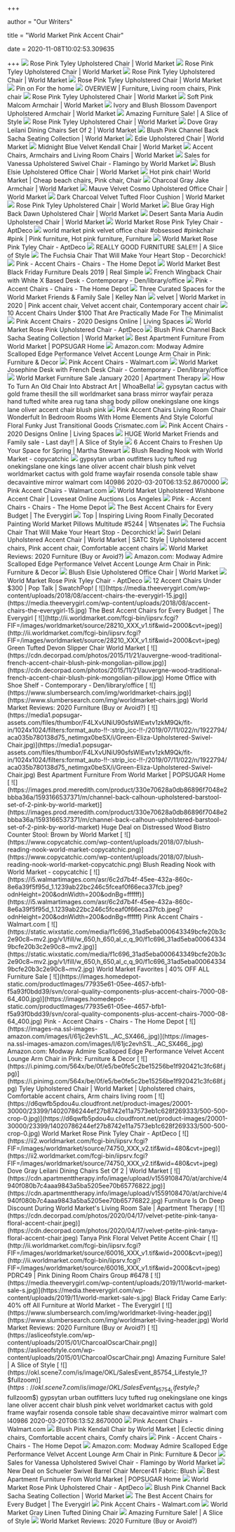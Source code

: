 +++
        
author = "Our Writers"
        
title = "World Market Pink Accent Chair"
        
date = 2020-11-08T10:02:53.309635
        
+++
[ ![](https://ii.worldmarket.com/fcgi-bin/iipsrv.fcgi?FIF=/images/worldmarket/source/86882_XXX_v1.tif&qlt=50&wid=650&cvt=jpeg)](https://ii.worldmarket.com/fcgi-bin/iipsrv.fcgi?FIF=/images/worldmarket/source/86882_XXX_v1.tif&qlt=50&wid=650&cvt=jpeg) Rose Pink Tyley Upholstered Chair | World Market
[ ![](https://ii.worldmarket.com/fcgi-bin/iipsrv.fcgi?FIF=/images/worldmarket/source/86882_XXX_v3.tif&wid=480&cvt=jpeg)](https://ii.worldmarket.com/fcgi-bin/iipsrv.fcgi?FIF=/images/worldmarket/source/86882_XXX_v3.tif&wid=480&cvt=jpeg) Rose Pink Tyley Upholstered Chair | World Market
[ ![](https://ii.worldmarket.com/fcgi-bin/iipsrv.fcgi?FIF=/images/worldmarket/source/86882_XXX_v6.tif&wid=480&cvt=jpeg)](https://ii.worldmarket.com/fcgi-bin/iipsrv.fcgi?FIF=/images/worldmarket/source/86882_XXX_v6.tif&wid=480&cvt=jpeg) Rose Pink Tyley Upholstered Chair | World Market
[ ![](https://ii.worldmarket.com/fcgi-bin/iipsrv.fcgi?FIF=/images/worldmarket/source/86882_XXX_v2.tif&wid=480&cvt=jpeg)](https://ii.worldmarket.com/fcgi-bin/iipsrv.fcgi?FIF=/images/worldmarket/source/86882_XXX_v2.tif&wid=480&cvt=jpeg) Rose Pink Tyley Upholstered Chair | World Market
[ ![](https://i.pinimg.com/originals/15/b5/16/15b516a4c82acfca7f9339ac3751afa5.jpg)](https://i.pinimg.com/originals/15/b5/16/15b516a4c82acfca7f9339ac3751afa5.jpg) Pin on For the home
[ ![](https://i.pinimg.com/originals/0a/12/11/0a1211e19ae46de41039205b926bc103.jpg)](https://i.pinimg.com/originals/0a/12/11/0a1211e19ae46de41039205b926bc103.jpg) OVERVIEW | Furniture, Living room chairs, Pink chair
[ ![](https://ii.worldmarket.com/fcgi-bin/iipsrv.fcgi?FIF=/images/worldmarket/source/86882_XXX_v7.tif&wid=480&cvt=jpeg)](https://ii.worldmarket.com/fcgi-bin/iipsrv.fcgi?FIF=/images/worldmarket/source/86882_XXX_v7.tif&wid=480&cvt=jpeg) Rose Pink Tyley Upholstered Chair | World Market
[ ![](https://ii3.worldmarket.com/fcgi-bin/iipsrv.fcgi?FIF=/images/worldmarket/source/91590_XXX_v1.tif&wid=480&cvt=jpeg)](https://ii3.worldmarket.com/fcgi-bin/iipsrv.fcgi?FIF=/images/worldmarket/source/91590_XXX_v1.tif&wid=480&cvt=jpeg) Soft Pink Malcom Armchair | World Market
[ ![](https://ii2.worldmarket.com/fcgi-bin/iipsrv.fcgi?FIF=/images/worldmarket/source/85084_XXX_v1.tif&wid=480&cvt=jpeg)](https://ii2.worldmarket.com/fcgi-bin/iipsrv.fcgi?FIF=/images/worldmarket/source/85084_XXX_v1.tif&wid=480&cvt=jpeg) Ivory and Blush Blossom Davenport Upholstered Armchair | World Market
[ ![](https://asliceofstyle.com/wp-content/uploads/2015/01/FuchsiaNinaChairWorldMarket-1.png)](https://asliceofstyle.com/wp-content/uploads/2015/01/FuchsiaNinaChairWorldMarket-1.png) Amazing Furniture Sale! | A Slice of Style
[ ![](https://ii.worldmarket.com/fcgi-bin/iipsrv.fcgi?FIF=/images/worldmarket/source/86882_XXX_v5.tif&wid=480&cvt=jpeg)](https://ii.worldmarket.com/fcgi-bin/iipsrv.fcgi?FIF=/images/worldmarket/source/86882_XXX_v5.tif&wid=480&cvt=jpeg) Rose Pink Tyley Upholstered Chair | World Market
[ ![](https://ii2.worldmarket.com/fcgi-bin/iipsrv.fcgi?FIF=/images/worldmarket/source/74750_tan_v1.tif&wid=650&cvt=jpeg)](https://ii2.worldmarket.com/fcgi-bin/iipsrv.fcgi?FIF=/images/worldmarket/source/74750_tan_v1.tif&wid=650&cvt=jpeg) Dove Gray Leilani Dining Chairs Set Of 2 | World Market
[ ![](https://ii.worldmarket.com/fcgi-bin/iipsrv.fcgi?FIF=/images/worldmarket/source/85106fam_XXX_v2.tif&wid=480&cvt=jpeg)](https://ii.worldmarket.com/fcgi-bin/iipsrv.fcgi?FIF=/images/worldmarket/source/85106fam_XXX_v2.tif&wid=480&cvt=jpeg) Blush Pink Channel Back Sacha Seating Collection | World Market
[ ![](https://ii3.worldmarket.com/fcgi-bin/iipsrv.fcgi?FIF=/images/worldmarket/source/94887_pink_v1.tif&wid=2000&cvt=jpeg)](https://ii3.worldmarket.com/fcgi-bin/iipsrv.fcgi?FIF=/images/worldmarket/source/94887_pink_v1.tif&wid=2000&cvt=jpeg) Edie Upholstered Chair | World Market
[ ![](https://ii.worldmarket.com/fcgi-bin/iipsrv.fcgi?FIF=/images/worldmarket/source/41315_XXX_v1.tif&wid=480&cvt=jpeg)](https://ii.worldmarket.com/fcgi-bin/iipsrv.fcgi?FIF=/images/worldmarket/source/41315_XXX_v1.tif&wid=480&cvt=jpeg) Midnight Blue Velvet Kendall Chair | World Market
[ ![](https://ii.worldmarket.com/fcgi-bin/iipsrv.fcgi?FIF=/images/worldmarket/source/95503_XXX_v1.tif&qlt=50&wid=392&cvt=jpeg)](https://ii.worldmarket.com/fcgi-bin/iipsrv.fcgi?FIF=/images/worldmarket/source/95503_XXX_v1.tif&qlt=50&wid=392&cvt=jpeg) Accent Chairs, Armchairs and Living Room Chairs | World Market
[ ![](https://images.prod.meredith.com/product/c19e04c8becbbb3756a06561abb4b4d3/1562817631935/l/vanessa-upholstered-swivel-chair-flamingo-by-world-market)](https://images.prod.meredith.com/product/c19e04c8becbbb3756a06561abb4b4d3/1562817631935/l/vanessa-upholstered-swivel-chair-flamingo-by-world-market) Sales for Vanessa Upholstered Swivel Chair - Flamingo by World Market
[ ![](https://ii3.worldmarket.com/fcgi-bin/iipsrv.fcgi?FIF=/images/worldmarket/source/69066_XXX_v1.tif&wid=480&cvt=jpeg)](https://ii3.worldmarket.com/fcgi-bin/iipsrv.fcgi?FIF=/images/worldmarket/source/69066_XXX_v1.tif&wid=480&cvt=jpeg) Blush Elsie Upholstered Office Chair | World Market
[ ![](https://i.pinimg.com/originals/6d/e8/53/6de85349f18e934d48cf60e9e3e30250.jpg)](https://i.pinimg.com/originals/6d/e8/53/6de85349f18e934d48cf60e9e3e30250.jpg) Hot pink chair! World Market | Cheap beach chairs, Pink chair, Chair
[ ![](https://ii3.worldmarket.com/fcgi-bin/iipsrv.fcgi?FIF=/images/worldmarket/source/81273_XXX_v1.tif&wid=480&cvt=jpeg)](https://ii3.worldmarket.com/fcgi-bin/iipsrv.fcgi?FIF=/images/worldmarket/source/81273_XXX_v1.tif&wid=480&cvt=jpeg) Charcoal Gray Jake Armchair | World Market
[ ![](https://ii.worldmarket.com/fcgi-bin/iipsrv.fcgi?FIF=/images/worldmarket/source/75557_XXX_v1.tif&wid=480&cvt=jpeg)](https://ii.worldmarket.com/fcgi-bin/iipsrv.fcgi?FIF=/images/worldmarket/source/75557_XXX_v1.tif&wid=480&cvt=jpeg) Mauve Velvet Cosmo Upholstered Office Chair | World Market
[ ![](http://ii.worldmarket.com/fcgi-bin/iipsrv.fcgi?FIF=/images/worldmarket/source/79703_XXX_v1.tif&wid=500&cvt=jpeg)](http://ii.worldmarket.com/fcgi-bin/iipsrv.fcgi?FIF=/images/worldmarket/source/79703_XXX_v1.tif&wid=500&cvt=jpeg) Dark Charcoal Velvet Tufted Floor Cushion | World Market
[ ![](https://ii.worldmarket.com/fcgi-bin/iipsrv.fcgi?FIF=/images/worldmarket/source/85096_XXX_v1.tif&wid=420&cvt=jpeg)](https://ii.worldmarket.com/fcgi-bin/iipsrv.fcgi?FIF=/images/worldmarket/source/85096_XXX_v1.tif&wid=420&cvt=jpeg) Rose Pink Tyley Upholstered Chair | World Market
[ ![](https://ii2.worldmarket.com/fcgi-bin/iipsrv.fcgi?FIF=/images/worldmarket/source/95506_XXX_v1.tif&wid=650&cvt=jpeg)](https://ii2.worldmarket.com/fcgi-bin/iipsrv.fcgi?FIF=/images/worldmarket/source/95506_XXX_v1.tif&wid=650&cvt=jpeg) Blue Gray High Back Dawn Upholstered Chair | World Market
[ ![](https://ii2.worldmarket.com/fcgi-bin/iipsrv.fcgi?FIF=/images/worldmarket/source/50949_XXX_v1.tif&wid=480&cvt=jpeg)](https://ii2.worldmarket.com/fcgi-bin/iipsrv.fcgi?FIF=/images/worldmarket/source/50949_XXX_v1.tif&wid=480&cvt=jpeg) Desert Santa Maria Audin Upholstered Chair | World Market
[ ![](https://d6qwfb5pdou4u.cloudfront.net/product-images/6370001-6380000/6378000/159651073716a3eb12e618e126ef624ab5ad8c2875/500-500-crop-0.jpg)](https://d6qwfb5pdou4u.cloudfront.net/product-images/6370001-6380000/6378000/159651073716a3eb12e618e126ef624ab5ad8c2875/500-500-crop-0.jpg) World Market Rose Pink Tyley Chair - AptDeco
[ ![](https://i.pinimg.com/originals/1e/3a/69/1e3a69a8a2373150aa499b856a06c253.jpg)](https://i.pinimg.com/originals/1e/3a/69/1e3a69a8a2373150aa499b856a06c253.jpg) world market pink velvet office chair #obsessed #pinkchair #pink | Pink  furniture, Hot pink furniture, Furniture
[ ![](https://d6qwfb5pdou4u.cloudfront.net/product-images/6370001-6380000/6377431/1596274232226789c63a5543affc5b5fbe6d3b940f/500-500-crop-0.jpg)](https://d6qwfb5pdou4u.cloudfront.net/product-images/6370001-6380000/6377431/1596274232226789c63a5543affc5b5fbe6d3b940f/500-500-crop-0.jpg) World Market Rose Pink Tyley Chair - AptDeco
[ ![](http://2.bp.blogspot.com/-GZM8WDxZLik/VcNfe6ggbWI/AAAAAAAAqOo/CEnG_CffUMU/s1600/Fuchsia-chair-in-living-room.jpg)](http://2.bp.blogspot.com/-GZM8WDxZLik/VcNfe6ggbWI/AAAAAAAAqOo/CEnG_CffUMU/s1600/Fuchsia-chair-in-living-room.jpg) REALLY GOOD FURNITURE SALE!!! | A Slice of Style
[ ![](http://decorchick.com/wp-content/uploads/2014/10/Fuchsia-Nina-Chair-World-Market.jpg)](http://decorchick.com/wp-content/uploads/2014/10/Fuchsia-Nina-Chair-World-Market.jpg) The Fuchsia Chair That Will Make Your Heart Stop - Decorchick!
[ ![](https://images.homedepot-static.com/productImages/de6564ad-b31a-4295-bcf1-3aa875bd40f5/svn/pink-boyel-living-accent-chairs-wf-hfsn-131pk-64_400.jpg)](https://images.homedepot-static.com/productImages/de6564ad-b31a-4295-bcf1-3aa875bd40f5/svn/pink-boyel-living-accent-chairs-wf-hfsn-131pk-64_400.jpg) Pink - Accent Chairs - Chairs - The Home Depot
[ ![](https://imagesvc.meredithcorp.io/v3/mm/image?q=85&c=sc&poi=face&w=2000&h=2000&url=https%3A%2F%2Fstatic.onecms.io%2Fwp-content%2Fuploads%2Fsites%2F23%2F2019%2F11%2F06%2Fworld-market-black-friday-accent-chair-deals.jpg)](https://imagesvc.meredithcorp.io/v3/mm/image?q=85&c=sc&poi=face&w=2000&h=2000&url=https%3A%2F%2Fstatic.onecms.io%2Fwp-content%2Fuploads%2Fsites%2F23%2F2019%2F11%2F06%2Fworld-market-black-friday-accent-chair-deals.jpg) World Market Best Black Friday Furniture Deals 2019 | Real Simple
[ ![](https://cdn.decorpad.com/photos/2015/11/21/french-wingback-chair-white-lacquer-x-base-desk.jpg)](https://cdn.decorpad.com/photos/2015/11/21/french-wingback-chair-white-lacquer-x-base-desk.jpg) French Wingback Chair with White X Based Desk - Contemporary -  Den/library/office
[ ![](https://images.homedepot-static.com/productImages/0234d68e-b826-473f-be2c-67218636f3c9/svn/pink-boyel-living-accent-chairs-wf-hfsn-131pk-e4_400.jpg)](https://images.homedepot-static.com/productImages/0234d68e-b826-473f-be2c-67218636f3c9/svn/pink-boyel-living-accent-chairs-wf-hfsn-131pk-e4_400.jpg) Pink - Accent Chairs - Chairs - The Home Depot
[ ![](https://kelleynan.com/wp-content/uploads/2017/10/WORLD-MARKET-COZY-SPOT-SALE.jpg)](https://kelleynan.com/wp-content/uploads/2017/10/WORLD-MARKET-COZY-SPOT-SALE.jpg) Three Curated Spaces for the World Market Friends & Family Sale | Kelley Nan
[ ![](https://i.pinimg.com/474x/7b/e2/a1/7be2a13a3ed168d7d746594f4e36f901.jpg)](https://i.pinimg.com/474x/7b/e2/a1/7be2a13a3ed168d7d746594f4e36f901.jpg) velvet | World Market in 2020 | Pink accent chair, Velvet accent chair,  Contemporary accent chair
[ ![](https://imgix.bustle.com/uploads/image/2018/12/5/a483c1e1-2ace-4d98-acd2-da0b8618d084-world-market-chair.jpg?w=414&fit=crop&crop=faces&auto=format%2Ccompress&cs=srgb&q=70)](https://imgix.bustle.com/uploads/image/2018/12/5/a483c1e1-2ace-4d98-acd2-da0b8618d084-world-market-chair.jpg?w=414&fit=crop&crop=faces&auto=format%2Ccompress&cs=srgb&q=70) 10 Accent Chairs Under $100 That Are Practically Made For The Minimalist
[ ![](https://www.livingspaces.com/globalassets/productassets/200000-299999/260000-269999/260000-260999/260800-260899/260826/260826_pink_multi-media_accent_chair_signature_01.jpg?w=446&h=296&mode=pad)](https://www.livingspaces.com/globalassets/productassets/200000-299999/260000-269999/260000-260999/260800-260899/260826/260826_pink_multi-media_accent_chair_signature_01.jpg?w=446&h=296&mode=pad) Pink Accent Chairs - 2020 Designs Online | Living Spaces
[ ![](https://d6qwfb5pdou4u.cloudfront.net/product-images/6360001-6370000/6369905/15939358065126d6cba1df6402a4a04394676e6334/1500-1500-frame-0.jpg)](https://d6qwfb5pdou4u.cloudfront.net/product-images/6360001-6370000/6369905/15939358065126d6cba1df6402a4a04394676e6334/1500-1500-frame-0.jpg) World Market Rose Pink Upholstered Chair - AptDeco
[ ![](https://ii.worldmarket.com/fcgi-bin/iipsrv.fcgi?FIF=/images/worldmarket/source/85106fam_XXX_v1.tif&wid=650&cvt=jpeg)](https://ii.worldmarket.com/fcgi-bin/iipsrv.fcgi?FIF=/images/worldmarket/source/85106fam_XXX_v1.tif&wid=650&cvt=jpeg) Blush Pink Channel Back Sacha Seating Collection | World Market
[ ![](https://media1.popsugar-assets.com/files/thumbor/ckVO24q9LYlVhTk4vdiVYVUAzCw/fit-in/1024x1024/filters:format_auto-!!-:strip_icc-!!-/2019/07/11/046/n/1922794/b2c52c575d27cf3484e328.04850106_/i/Best-Apartment-Furniture-From-World-Market.jpg)](https://media1.popsugar-assets.com/files/thumbor/ckVO24q9LYlVhTk4vdiVYVUAzCw/fit-in/1024x1024/filters:format_auto-!!-:strip_icc-!!-/2019/07/11/046/n/1922794/b2c52c575d27cf3484e328.04850106_/i/Best-Apartment-Furniture-From-World-Market.jpg) Best Apartment Furniture From World Market | POPSUGAR Home
[ ![](https://images-na.ssl-images-amazon.com/images/I/71YSFpESu5L._AC_SL1500_.jpg)](https://images-na.ssl-images-amazon.com/images/I/71YSFpESu5L._AC_SL1500_.jpg) Amazon.com: Modway Admire Scalloped Edge Performance Velvet Accent Lounge  Arm Chair in Pink: Furniture & Decor
[ ![](https://i5.walmartimages.com/asr/684572a9-dedb-45e1-a7d0-15d207cc9278.5afb371a4e7573da1c719429da83f054.jpeg?odnHeight=200&odnWidth=200&odnBg=ffffff)](https://i5.walmartimages.com/asr/684572a9-dedb-45e1-a7d0-15d207cc9278.5afb371a4e7573da1c719429da83f054.jpeg?odnHeight=200&odnWidth=200&odnBg=ffffff) Pink Accent Chairs - Walmart.com
[ ![](https://cdn.decorpad.com/photos/2015/11/21/world-market-josephine-desk-white-lacquered-desk.jpg)](https://cdn.decorpad.com/photos/2015/11/21/world-market-josephine-desk-white-lacquered-desk.jpg) World Market Josephine Desk with French Desk Chair - Contemporary -  Den/library/office
[ ![](https://cdn.apartmenttherapy.info/image/upload/v1580487930/at/product%20listing/Cognac_Mid_Century_Huxley_Chair.jpg)](https://cdn.apartmenttherapy.info/image/upload/v1580487930/at/product%20listing/Cognac_Mid_Century_Huxley_Chair.jpg) World Market Furniture Sale January 2020 | Apartment Therapy
[ ![](https://whoabella.com/wp-content/uploads/2018/01/chair-1.jpg)](https://whoabella.com/wp-content/uploads/2018/01/chair-1.jpg) How To Turn An Old Chair Into Abstract Art | WhoaBella!
[ ![](https://www.stylinity.com/p/gypsytan-cactus-with-gold-frame-thesill-the-sill-worldmarket-sana-brass-mirror-wayfair-peraza-hand-tufted-white-area-rug-tana-shag-body-pillow-onekingslane-one-kings-lane-oliver-accent-chair-blush-pink-velvet-amazon-fopamtri-artificial-monstera-deliciosa-43-inch-fake-tropical-palm-perfect-faux-swiss-cheese-plant-for-home-garden-office-store-decoration-11-leaves-pack-of-1-bearaby-tree-napper-urban-outfitters-mini-usb-moon-himalayan-salt-lamp-p64773.jpg?width=500)](https://www.stylinity.com/p/gypsytan-cactus-with-gold-frame-thesill-the-sill-worldmarket-sana-brass-mirror-wayfair-peraza-hand-tufted-white-area-rug-tana-shag-body-pillow-onekingslane-one-kings-lane-oliver-accent-chair-blush-pink-velvet-amazon-fopamtri-artificial-monstera-deliciosa-43-inch-fake-tropical-palm-perfect-faux-swiss-cheese-plant-for-home-garden-office-store-decoration-11-leaves-pack-of-1-bearaby-tree-napper-urban-outfitters-mini-usb-moon-himalayan-salt-lamp-p64773.jpg?width=500) gypsytan cactus with gold frame thesill the sill worldmarket sana brass  mirror wayfair peraza hand tufted white area rug tana shag body pillow  onekingslane one kings lane oliver accent chair blush pink
[ ![](http://www.crismatec.com/python/ac/pink-accent-chairs-living-room-chair-wonderfult_home-elements-and-style.jpg)](http://www.crismatec.com/python/ac/pink-accent-chairs-living-room-chair-wonderfult_home-elements-and-style.jpg) Pink Accent Chairs Living Room Chair Wonderfult In Bedroom Rooms With Home  Elements And Style Colorful Floral Funky Just Transitional Goods  Crismatec.com
[ ![](https://www.livingspaces.com/globalassets/productassets/200000-299999/240000-249999/246000-246999/246400-246499/246403/cv_13_246403_pink_fabric_swivel_glider_signature_01.jpg?w=446&h=296&mode=pad)](https://www.livingspaces.com/globalassets/productassets/200000-299999/240000-249999/246000-246999/246400-246499/246403/cv_13_246403_pink_fabric_swivel_glider_signature_01.jpg?w=446&h=296&mode=pad) Pink Accent Chairs - 2020 Designs Online | Living Spaces
[ ![](https://4.bp.blogspot.com/-lk7MegrMpls/VydT0TEfwvI/AAAAAAAAs9A/sj86V4RPVm4LjLRPk6Rh1cCTFe8kO0KEQCLcB/s1600/Hot-pink-accent-chair.jpg)](https://4.bp.blogspot.com/-lk7MegrMpls/VydT0TEfwvI/AAAAAAAAs9A/sj86V4RPVm4LjLRPk6Rh1cCTFe8kO0KEQCLcB/s1600/Hot-pink-accent-chair.jpg) HUGE World Market Friends and Family sale - Last day!! | A Slice of Style
[ ![](https://images.prod.meredith.com/content/281474979922804/658319)](https://images.prod.meredith.com/content/281474979922804/658319) 6 Accent Chairs to Freshen Up Your Space for Spring | Martha Stewart
[ ![](https://www.copycatchic.com/wp-content/uploads/2018/07/pink-reading-nook-world-market-copycatchic-1.png)](https://www.copycatchic.com/wp-content/uploads/2018/07/pink-reading-nook-world-market-copycatchic-1.png) Blush Reading Nook with World Market - copycatchic
[ ![](https://www.stylinity.com/p/gypsytan-urban-outfitters-lucy-tufted-rug-onekingslane-one-kings-lane-oliver-accent-chair-blush-pink-velvet-worldmarket-cactus-with-gold-frame-wayfair-rosenda-console-table-shaw-decavaintive-mirror-walmart-com-p64415.jpg?width=380)](https://www.stylinity.com/p/gypsytan-urban-outfitters-lucy-tufted-rug-onekingslane-one-kings-lane-oliver-accent-chair-blush-pink-velvet-worldmarket-cactus-with-gold-frame-wayfair-rosenda-console-table-shaw-decavaintive-mirror-walmart-com-p64415.jpg?width=380) gypsytan urban outfitters lucy tufted rug onekingslane one kings lane  oliver accent chair blush pink velvet worldmarket cactus with gold frame  wayfair rosenda console table shaw decavaintive mirror walmart com l40986  2020-03-20T06:13:52.8670000
[ ![](https://i5.walmartimages.com/asr/68ce782f-8d6b-4bb6-abaf-b7d850042de2_1.c92faa13376fb3b9eac0e903f63441bf.jpeg?odnHeight=200&odnWidth=200&odnBg=ffffff)](https://i5.walmartimages.com/asr/68ce782f-8d6b-4bb6-abaf-b7d850042de2_1.c92faa13376fb3b9eac0e903f63441bf.jpeg?odnHeight=200&odnWidth=200&odnBg=ffffff) Pink Accent Chairs - Walmart.com
[ ![](https://cdn.filestackcontent.com/resize=w:528,h:528,f:crop/auto_image/compress/quality=v:60/iv1BG0vlTN24WcjFko09)](https://cdn.filestackcontent.com/resize=w:528,h:528,f:crop/auto_image/compress/quality=v:60/iv1BG0vlTN24WcjFko09) World Market Upholstered Wishbone Accent Chair | Loveseat Online Auctions  Los Angeles
[ ![](https://images.homedepot-static.com/productImages/f935d9bd-43a5-48d2-a37c-1f4933e7dd28/svn/pink-boyel-living-accent-chairs-wf-hfsn002r-pk-64_400.jpg)](https://images.homedepot-static.com/productImages/f935d9bd-43a5-48d2-a37c-1f4933e7dd28/svn/pink-boyel-living-accent-chairs-wf-hfsn002r-pk-64_400.jpg) Pink - Accent Chairs - Chairs - The Home Depot
[ ![](https://media.theeverygirl.com/wp-content/uploads/2017/12/the-everygirl-best-accent-chairs-1.png)](https://media.theeverygirl.com/wp-content/uploads/2017/12/the-everygirl-best-accent-chairs-1.png) The Best Accent Chairs for Every Budget | The Everygirl
[ ![](https://cdn.decorpad.com/photos/2016/12/25/m_watercolor-vibrant-color-accent-dreamy-colored-low-profile-floral-chair.jpeg)](https://cdn.decorpad.com/photos/2016/12/25/m_watercolor-vibrant-color-accent-dreamy-colored-low-profile-floral-chair.jpeg) Top | Inspiring Living Room Finally Decorated Painting World Market Pillows  Multitude #5244 | Wtsenates
[ ![](http://decorchick.com/wp-content/uploads/2014/10/World-Market-Nina-Chair.jpg)](http://decorchick.com/wp-content/uploads/2014/10/World-Market-Nina-Chair.jpg) The Fuchsia Chair That Will Make Your Heart Stop - Decorchick!
[ ![](https://i.pinimg.com/originals/cf/fb/ef/cffbefcf9a46da3eaf52a80641b8e8b7.jpg)](https://i.pinimg.com/originals/cf/fb/ef/cffbefcf9a46da3eaf52a80641b8e8b7.jpg) Swirl Delani Upholstered Accent Chair | World Market | SATC Style |  Upholstered accent chairs, Pink accent chair, Comfortable accent chairs
[ ![](https://www.slumbersearch.com/img/worldmarket-curtains.jpg)](https://www.slumbersearch.com/img/worldmarket-curtains.jpg) World Market Reviews: 2020 Furniture (Buy or Avoid?)
[ ![](https://images-na.ssl-images-amazon.com/images/I/31yFVdBGx8L._AC_.jpg)](https://images-na.ssl-images-amazon.com/images/I/31yFVdBGx8L._AC_.jpg) Amazon.com: Modway Admire Scalloped Edge Performance Velvet Accent Lounge  Arm Chair in Pink: Furniture & Decor
[ ![](https://ii3.worldmarket.com/fcgi-bin/iipsrv.fcgi?FIF=/images/worldmarket/source/69066_XXX_v2.tif&wid=480&cvt=jpeg)](https://ii3.worldmarket.com/fcgi-bin/iipsrv.fcgi?FIF=/images/worldmarket/source/69066_XXX_v2.tif&wid=480&cvt=jpeg) Blush Elsie Upholstered Office Chair | World Market
[ ![](https://d6qwfb5pdou4u.cloudfront.net/product-images/6330001-6340000/6338509/f65fcaf376cc2acd6c14ed23dc4cdc39d4b212f0a4a9ac14ce7733e47d66dbfa/500-500-crop-0.jpg)](https://d6qwfb5pdou4u.cloudfront.net/product-images/6330001-6340000/6338509/f65fcaf376cc2acd6c14ed23dc4cdc39d4b212f0a4a9ac14ce7733e47d66dbfa/500-500-crop-0.jpg) World Market Rose Pink Tyley Chair - AptDeco
[ ![](https://s3.amazonaws.com/swatchpop-prod/blog-tmp/12-accent-chairs/chair2.jpg)](https://s3.amazonaws.com/swatchpop-prod/blog-tmp/12-accent-chairs/chair2.jpg) 12 Accent Chairs Under $300 | Pop Talk | SwatchPop!
[ ![](https://media.theeverygirl.com/wp-content/uploads/2018/08/accent-chairs-the-everygirl-15.jpg)](https://media.theeverygirl.com/wp-content/uploads/2018/08/accent-chairs-the-everygirl-15.jpg) The Best Accent Chairs for Every Budget | The Everygirl
[ ![](http://ii.worldmarket.com/fcgi-bin/iipsrv.fcgi?FIF=/images/worldmarket/source/28210_XXX_v1.tif&wid=2000&cvt=jpeg)](http://ii.worldmarket.com/fcgi-bin/iipsrv.fcgi?FIF=/images/worldmarket/source/28210_XXX_v1.tif&wid=2000&cvt=jpeg) Green Tufted Devon Slipper Chair World Market
[ ![](https://cdn.decorpad.com/photos/2015/11/21/auvergne-wood-traditional-french-accent-chair-blush-pink-mongolian-pillow.jpg)](https://cdn.decorpad.com/photos/2015/11/21/auvergne-wood-traditional-french-accent-chair-blush-pink-mongolian-pillow.jpg) Home Office with Shoe Shelf - Contemporary - Den/library/office
[ ![](https://www.slumbersearch.com/img/worldmarket-chairs.jpg)](https://www.slumbersearch.com/img/worldmarket-chairs.jpg) World Market Reviews: 2020 Furniture (Buy or Avoid?)
[ ![](https://media1.popsugar-assets.com/files/thumbor/F4LXvUNiU90sfsWlEwtv1zkM9Qk/fit-in/1024x1024/filters:format_auto-!!-:strip_icc-!!-/2019/07/11/022/n/1922794/aca035b780138d75_netimgx0beSX/i/Green-Eliza-Upholstered-Swivel-Chair.jpg)](https://media1.popsugar-assets.com/files/thumbor/F4LXvUNiU90sfsWlEwtv1zkM9Qk/fit-in/1024x1024/filters:format_auto-!!-:strip_icc-!!-/2019/07/11/022/n/1922794/aca035b780138d75_netimgx0beSX/i/Green-Eliza-Upholstered-Swivel-Chair.jpg) Best Apartment Furniture From World Market | POPSUGAR Home
[ ![](https://images.prod.meredith.com/product/330e70628a0db86896f7048e2bbba36a/1593166537371/m/channel-back-calhoun-upholstered-barstool-set-of-2-pink-by-world-market)](https://images.prod.meredith.com/product/330e70628a0db86896f7048e2bbba36a/1593166537371/m/channel-back-calhoun-upholstered-barstool-set-of-2-pink-by-world-market) Huge Deal on Distressed Wood Bistro Counter Stool: Brown by World Market
[ ![](https://www.copycatchic.com/wp-content/uploads/2018/07/blush-reading-nook-world-market-copycatchic.png)](https://www.copycatchic.com/wp-content/uploads/2018/07/blush-reading-nook-world-market-copycatchic.png) Blush Reading Nook with World Market - copycatchic
[ ![](https://i5.walmartimages.com/asr/6c2d7b4f-45ee-432a-860c-8e6a39f5f95d_1.1239ab22bc246c5fceaf0f66eca37fcb.jpeg?odnHeight=200&odnWidth=200&odnBg=ffffff)](https://i5.walmartimages.com/asr/6c2d7b4f-45ee-432a-860c-8e6a39f5f95d_1.1239ab22bc246c5fceaf0f66eca37fcb.jpeg?odnHeight=200&odnWidth=200&odnBg=ffffff) Pink Accent Chairs - Walmart.com
[ ![](https://static.wixstatic.com/media/f1c696_31ad5eba000643349bcfe20b3c2e90c8~mv2.jpg/v1/fill/w_650,h_650,al_c,q_90/f1c696_31ad5eba000643349bcfe20b3c2e90c8~mv2.jpg)](https://static.wixstatic.com/media/f1c696_31ad5eba000643349bcfe20b3c2e90c8~mv2.jpg/v1/fill/w_650,h_650,al_c,q_90/f1c696_31ad5eba000643349bcfe20b3c2e90c8~mv2.jpg) World Market Favorites | 40% OFF ALL Furniture Sale
[ ![](https://images.homedepot-static.com/productImages/77935e61-05ee-4657-bfb1-f5a93f0bdd39/svn/coral-quality-components-plus-accent-chairs-7000-08-64_400.jpg)](https://images.homedepot-static.com/productImages/77935e61-05ee-4657-bfb1-f5a93f0bdd39/svn/coral-quality-components-plus-accent-chairs-7000-08-64_400.jpg) Pink - Accent Chairs - Chairs - The Home Depot
[ ![](https://images-na.ssl-images-amazon.com/images/I/61jc2evhS1L._AC_SX466_.jpg)](https://images-na.ssl-images-amazon.com/images/I/61jc2evhS1L._AC_SX466_.jpg) Amazon.com: Modway Admire Scalloped Edge Performance Velvet Accent Lounge  Arm Chair in Pink: Furniture & Decor
[ ![](https://i.pinimg.com/564x/be/0f/e5/be0fe5c2be15256be1f920421c3fc68f.jpg)](https://i.pinimg.com/564x/be/0f/e5/be0fe5c2be15256be1f920421c3fc68f.jpg) Tyley Upholstered Chair | World Market | Upholstered chairs, Comfortable accent  chairs, Arm chairs living room
[ ![](https://d6qwfb5pdou4u.cloudfront.net/product-images/20001-30000/23399/14020786244ef27b8742e11a7573eb1c628f269333/500-500-crop-0.jpg)](https://d6qwfb5pdou4u.cloudfront.net/product-images/20001-30000/23399/14020786244ef27b8742e11a7573eb1c628f269333/500-500-crop-0.jpg) World Market Rose Pink Tyley Chair - AptDeco
[ ![](https://ii2.worldmarket.com/fcgi-bin/iipsrv.fcgi?FIF=/images/worldmarket/source/74750_XXX_v2.tif&wid=480&cvt=jpeg)](https://ii2.worldmarket.com/fcgi-bin/iipsrv.fcgi?FIF=/images/worldmarket/source/74750_XXX_v2.tif&wid=480&cvt=jpeg) Dove Gray Leilani Dining Chairs Set Of 2 | World Market
[ ![](https://cdn.apartmenttherapy.info/image/upload/v1559108470/at/archive/4940f080b7c4aaa9843a5ba5205ee70b65776822.jpg)](https://cdn.apartmenttherapy.info/image/upload/v1559108470/at/archive/4940f080b7c4aaa9843a5ba5205ee70b65776822.jpg) Furniture Is On Deep Discount During World Market's Living Room Sale |  Apartment Therapy
[ ![](https://cdn.decorpad.com/photos/2020/04/17/velvet-petite-pink-tanya-floral-accent-chair.jpeg)](https://cdn.decorpad.com/photos/2020/04/17/velvet-petite-pink-tanya-floral-accent-chair.jpeg) Tanya Pink Floral Velvet Petite Accent Chair
[ ![](http://ii.worldmarket.com/fcgi-bin/iipsrv.fcgi?FIF=/images/worldmarket/source/60016_XXX_v1.tif&wid=2000&cvt=jpeg)](http://ii.worldmarket.com/fcgi-bin/iipsrv.fcgi?FIF=/images/worldmarket/source/60016_XXX_v1.tif&wid=2000&cvt=jpeg) PDRC49 | Pink Dining Room Chairs Group #6478
[ ![](https://media.theeverygirl.com/wp-content/uploads/2019/11/world-market-sale-s.jpg)](https://media.theeverygirl.com/wp-content/uploads/2019/11/world-market-sale-s.jpg) Black Friday Came Early: 40% off All Furniture at World Market - The  Everygirl
[ ![](https://www.slumbersearch.com/img/worldmarket-living-header.jpg)](https://www.slumbersearch.com/img/worldmarket-living-header.jpg) World Market Reviews: 2020 Furniture (Buy or Avoid?)
[ ![](https://asliceofstyle.com/wp-content/uploads/2015/01/CharcoalOscarChair.png)](https://asliceofstyle.com/wp-content/uploads/2015/01/CharcoalOscarChair.png) Amazing Furniture Sale! | A Slice of Style
[ ![](https://okl.scene7.com/is/image/OKL/SalesEvent_85754_Lifestyle_1?$fullzoom$)](https://okl.scene7.com/is/image/OKL/SalesEvent_85754_Lifestyle_1?$fullzoom$) gypsytan urban outfitters lucy tufted rug onekingslane one kings lane  oliver accent chair blush pink velvet worldmarket cactus with gold frame  wayfair rosenda console table shaw decavaintive mirror walmart com l40986  2020-03-20T06:13:52.8670000
[ ![](https://i5.walmartimages.com/asr/be1b8648-b1a4-43d3-83cc-4b32afbe9e15.805869fdc17f00d97cbff6329fd2b259.jpeg?odnHeight=200&odnWidth=200&odnBg=ffffff)](https://i5.walmartimages.com/asr/be1b8648-b1a4-43d3-83cc-4b32afbe9e15.805869fdc17f00d97cbff6329fd2b259.jpeg?odnHeight=200&odnWidth=200&odnBg=ffffff) Pink Accent Chairs - Walmart.com
[ ![](https://i.pinimg.com/originals/8b/e9/44/8be944c0eb719c18f81f53331242c977.jpg)](https://i.pinimg.com/originals/8b/e9/44/8be944c0eb719c18f81f53331242c977.jpg) Blush Pink Kendall Chair by World Market | Eclectic dining chairs,  Comfortable accent chairs, Comfy chairs
[ ![](https://images.homedepot-static.com/catalog/productImages/300/10/10c9f40f-f2a4-4c80-932f-14967902583c_300.jpg)](https://images.homedepot-static.com/catalog/productImages/300/10/10c9f40f-f2a4-4c80-932f-14967902583c_300.jpg) Pink - Accent Chairs - Chairs - The Home Depot
[ ![](https://m.media-amazon.com/images/I/81sF+f8JyML._AC_UL400_.jpg)](https://m.media-amazon.com/images/I/81sF+f8JyML._AC_UL400_.jpg) Amazon.com: Modway Admire Scalloped Edge Performance Velvet Accent Lounge  Arm Chair in Pink: Furniture & Decor
[ ![](https://images.prod.meredith.com/product/f9846e509f2ecd87748c015aedbcd66c/1592583458556/m/velvet-landon-upholstered-home-office-chair-blue-midnightblue-by-world-market)](https://images.prod.meredith.com/product/f9846e509f2ecd87748c015aedbcd66c/1592583458556/m/velvet-landon-upholstered-home-office-chair-blue-midnightblue-by-world-market) Sales for Vanessa Upholstered Swivel Chair - Flamingo by World Market
[ ![](https://images.prod.meredith.com/product/a41dd7e485926c9f152d425452b2412a/1601028194621/m/teak-wood-and-all-weather-wicker-hakui-accent-chairs-set-of-2-by-world-market)](https://images.prod.meredith.com/product/a41dd7e485926c9f152d425452b2412a/1601028194621/m/teak-wood-and-all-weather-wicker-hakui-accent-chairs-set-of-2-by-world-market) New Deal on Schueler Swivel Barrel Chair Mercer41 Fabric: Blush
[ ![](https://media1.popsugar-assets.com/files/thumbor/5KR5iZ5iDFkb85mtcFzvG5-LULg/fit-in/2048xorig/filters:format_auto-!!-:strip_icc-!!-/2019/07/11/022/n/1922794/fd00954f06d132f0_netimgNJxAyI/i/Wood-Slice-Coffee-Table.jpg)](https://media1.popsugar-assets.com/files/thumbor/5KR5iZ5iDFkb85mtcFzvG5-LULg/fit-in/2048xorig/filters:format_auto-!!-:strip_icc-!!-/2019/07/11/022/n/1922794/fd00954f06d132f0_netimgNJxAyI/i/Wood-Slice-Coffee-Table.jpg) Best Apartment Furniture From World Market | POPSUGAR Home
[ ![](https://d6qwfb5pdou4u.cloudfront.net/product-images/6360001-6370000/6369905/6ca0b9be96aa845b00ef5ac895ccc9391660ac41347bf0e2ee98173dbd9ee210/1500-1500-frame-0.jpg)](https://d6qwfb5pdou4u.cloudfront.net/product-images/6360001-6370000/6369905/6ca0b9be96aa845b00ef5ac895ccc9391660ac41347bf0e2ee98173dbd9ee210/1500-1500-frame-0.jpg) World Market Rose Pink Upholstered Chair - AptDeco
[ ![](https://ii.worldmarket.com/fcgi-bin/iipsrv.fcgi?FIF=/images/worldmarket/source/85106fam_XXX_v3.tif&wid=480&cvt=jpeg)](https://ii.worldmarket.com/fcgi-bin/iipsrv.fcgi?FIF=/images/worldmarket/source/85106fam_XXX_v3.tif&wid=480&cvt=jpeg) Blush Pink Channel Back Sacha Seating Collection | World Market
[ ![](https://media.theeverygirl.com/wp-content/uploads/2018/08/accent-chairs-the-everygirl-17.jpg)](https://media.theeverygirl.com/wp-content/uploads/2018/08/accent-chairs-the-everygirl-17.jpg) The Best Accent Chairs for Every Budget | The Everygirl
[ ![](https://i5.walmartimages.com/asr/ee8436e3-9ea2-493c-9092-a805af1df310.973e79fc244451b642ee7bb4e60c5e4e.jpeg?odnHeight=200&odnWidth=200&odnBg=ffffff)](https://i5.walmartimages.com/asr/ee8436e3-9ea2-493c-9092-a805af1df310.973e79fc244451b642ee7bb4e60c5e4e.jpeg?odnHeight=200&odnWidth=200&odnBg=ffffff) Pink Accent Chairs - Walmart.com
[ ![](https://cdn.decorpad.com/photos/2020/03/02/pink-and-gray-vintage-rug.jpg)](https://cdn.decorpad.com/photos/2020/03/02/pink-and-gray-vintage-rug.jpg) World Market Gray Linen Tufted Dining Chair
[ ![](https://asliceofstyle.com/wp-content/uploads/2015/01/EmeraldPaigeRoundBackDiningChairsSetof2WorldMarket.png)](https://asliceofstyle.com/wp-content/uploads/2015/01/EmeraldPaigeRoundBackDiningChairsSetof2WorldMarket.png) Amazing Furniture Sale! | A Slice of Style
[ ![](https://www.slumbersearch.com/img/worldmarket-outdoor.jpg)](https://www.slumbersearch.com/img/worldmarket-outdoor.jpg) World Market Reviews: 2020 Furniture (Buy or Avoid?)
